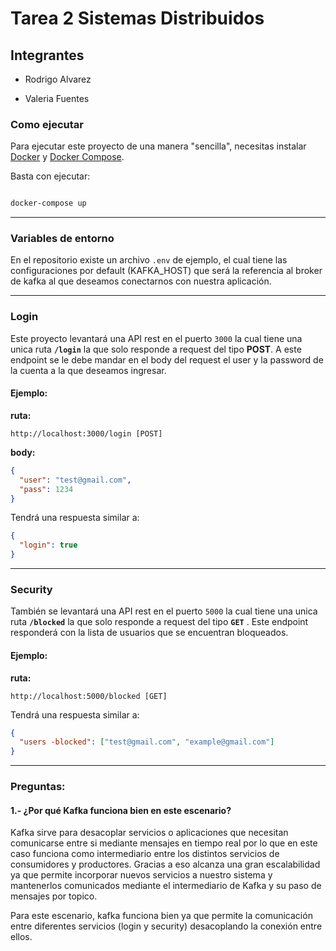 # Tarea 2 Sistemas Distribuidos

## Integrantes

- Rodrigo Alvarez

- Valeria Fuentes

### Como ejecutar

Para ejecutar este proyecto de una manera "sencilla", necesitas instalar [Docker](https://docs.docker.com/get-docker/) y [Docker Compose](https://docs.docker.com/compose/install/).

Basta con ejecutar:

```sh

docker-compose up

```

---

### Variables de entorno

En el repositorio existe un archivo `.env` de ejemplo, el cual tiene las configuraciones por default (KAFKA_HOST) que será la referencia al broker de kafka al que deseamos conectarnos con nuestra aplicación.

---

### Login

Este proyecto levantará una API rest en el puerto `3000` la cual tiene una unica ruta **`/login`** la que solo responde a request del tipo **POST**. A este endpoint se le debe mandar en el body del request el user y la password de la cuenta a la que deseamos ingresar.

#### **Ejemplo:**

**ruta:**

```
http://localhost:3000/login [POST]
```

**body:**

```json
{
  "user": "test@gmail.com",
  "pass": 1234
}
```

Tendrá una respuesta similar a:

```json
{
  "login": true
}
```

---

### Security

También se levantará una API rest en el puerto `5000` la cual tiene una unica ruta **`/blocked`** la que solo responde a request del tipo **`GET`** . Este endpoint responderá con la lista de usuarios que se encuentran bloqueados.

#### **Ejemplo:**

**ruta:**

```
http://localhost:5000/blocked [GET]
```

Tendrá una respuesta similar a:

```json
{
  "users -blocked": ["test@gmail.com", "example@gmail.com"]
}
```

---
### Preguntas:

#### 1.- ¿Por qué Kafka funciona bien en este escenario?
Kafka sirve para desacoplar servicios o aplicaciones que necesitan comunicarse entre si mediante mensajes en tiempo real por lo que en este caso funciona como intermediario entre los distintos servicios de consumidores y productores. Gracias a eso alcanza una gran escalabilidad ya que permite incorporar nuevos servicios a nuestro sistema y mantenerlos comunicados mediante el intermediario de Kafka y su paso de mensajes por topico.

Para este escenario, kafka funciona bien ya que permite la comunicación entre diferentes servicios (login y security) desacoplando la conexión entre ellos. 

